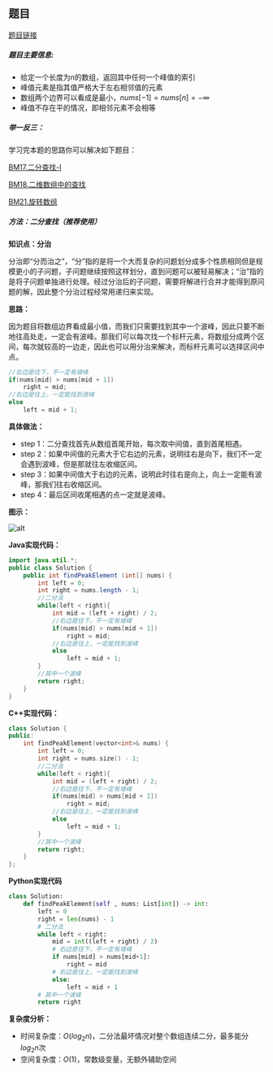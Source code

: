 ## 题目
[题目链接](https://www.nowcoder.com/practice/fcf87540c4f347bcb4cf720b5b350c76?tpId=295&tqId=2227748&sourceUrl=/exam/oj&channenl=wgithub&fromPut=wgithub)

##### 题目主要信息:
- 给定一个长度为n的数组，返回其中任何一个峰值的索引
- 峰值元素是指其值严格大于左右相邻值的元素
- 数组两个边界可以看成是最小，$nums[-1] = nums[n] = -\infty$
- 峰值不存在平的情况，即相邻元素不会相等

##### 举一反三：

学习完本题的思路你可以解决如下题目：

[BM17.二分查找-I](https://www.nowcoder.com/practice/d3df40bd23594118b57554129cadf47b?tpId=295&sfm=html&channel=nowcoder)

[BM18.二维数组中的查找](https://www.nowcoder.com/practice/abc3fe2ce8e146608e868a70efebf62e?tpId=295&tqId=23256)

[BM21.旋转数组](https://www.nowcoder.com/practice/9f3231a991af4f55b95579b44b7a01ba?tpId=295&tqId=23269)

##### 方法：二分查找（推荐使用）

**知识点：分治**

分治即“分而治之”，“分”指的是将一个大而复杂的问题划分成多个性质相同但是规模更小的子问题，子问题继续按照这样划分，直到问题可以被轻易解决；“治”指的是将子问题单独进行处理。经过分治后的子问题，需要将解进行合并才能得到原问题的解，因此整个分治过程经常用递归来实现。

**思路：**

因为题目将数组边界看成最小值，而我们只需要找到其中一个波峰，因此只要不断地往高处走，一定会有波峰。那我们可以每次找一个标杆元素，将数组分成两个区间，每次就较高的一边走，因此也可以用分治来解决，而标杆元素可以选择区间中点。

```java
//右边是往下，不一定有坡峰
if(nums[mid] > nums[mid + 1])
    right = mid;
//右边是往上，一定能找到波峰
else
    left = mid + 1;
```

**具体做法：**

- step 1：二分查找首先从数组首尾开始，每次取中间值，直到首尾相遇。
- step 2：如果中间值的元素大于它右边的元素，说明往右是向下，我们不一定会遇到波峰，但是那就往左收缩区间。
- step 3：如果中间值大于右边的元素，说明此时往右是向上，向上一定能有波峰，那我们往右收缩区间。
- step 4：最后区间收尾相遇的点一定就是波峰。

**图示：**

![alt](https://uploadfiles.nowcoder.com/images/20220205/397721558_1644049866502/53D37CB6C9F28EBA9C780D36BE290914)

**Java实现代码：**
```java
import java.util.*;
public class Solution {
    public int findPeakElement (int[] nums) {
        int left = 0;
        int right = nums.length - 1;
        //二分法
        while(left < right){ 
            int mid = (left + right) / 2;
            //右边是往下，不一定有坡峰
            if(nums[mid] > nums[mid + 1])
                right = mid;
            //右边是往上，一定能找到波峰
            else
                left = mid + 1;
        }
        //其中一个波峰
        return right; 
    }
}
```
**C++实现代码：**
```cpp
class Solution {
public:
    int findPeakElement(vector<int>& nums) {
        int left = 0;
        int right = nums.size() - 1;
        //二分法
        while(left < right){ 
            int mid = (left + right) / 2;
            //右边是往下，不一定有坡峰
            if(nums[mid] > nums[mid + 1])
                right = mid;
            //右边是往上，一定能找到波峰
            else
                left = mid + 1;
        }
        //其中一个波峰
        return right; 
    }
};
```
**Python实现代码**
```python
class Solution:
    def findPeakElement(self , nums: List[int]) -> int:
        left = 0
        right = len(nums) - 1
        # 二分法
        while left < right: 
            mid = int((left + right) / 2)
            # 右边是往下，不一定有坡峰
            if nums[mid] > nums[mid+1]: 
                right = mid
            # 右边是往上，一定能找到波峰
            else: 
                left = mid + 1
        # 其中一个波峰
        return right 
```

**复杂度分析：**
- 时间复杂度：$O(log_2n)$，二分法最坏情况对整个数组连续二分，最多能分$log_2n$次
- 空间复杂度：$O(1)$，常数级变量，无额外辅助空间